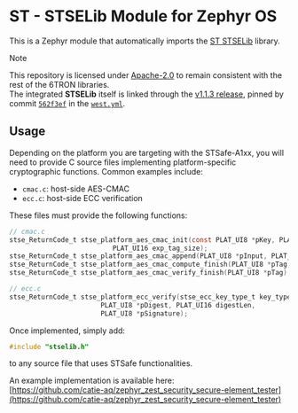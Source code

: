 # ST - STSELib Module for Zephyr OS

This is a Zephyr module that automatically imports the [ST STSELib](https://github.com/STMicroelectronics/STSELib) library.

> [!note]
>
> This repository is licensed under [Apache-2.0](LICENSE) to remain consistent with the rest of the 6TRON libraries.  
> The integrated **STSELib** itself is linked through the [v1.1.3 release](https://github.com/STMicroelectronics/STSELib/releases/tag/v1.1.3), pinned by commit [`562f3ef`](https://github.com/STMicroelectronics/STSELib/commit/562f3ef804dc3687b5cb4a0ab0a9e26fe7ecd6a6) in the [`west.yml`](west.yml).

## Usage

Depending on the platform you are targeting with the STSafe-A1xx, you will need to provide C source files implementing platform-specific cryptographic functions. Common examples include:

- `cmac.c`: host-side AES-CMAC
- `ecc.c`: host-side ECC verification

These files must provide the following functions:

```c
// cmac.c
stse_ReturnCode_t stse_platform_aes_cmac_init(const PLAT_UI8 *pKey, PLAT_UI16 key_length,
					      PLAT_UI16 exp_tag_size);
stse_ReturnCode_t stse_platform_aes_cmac_append(PLAT_UI8 *pInput, PLAT_UI16 length);
stse_ReturnCode_t stse_platform_aes_cmac_compute_finish(PLAT_UI8 *pTag, PLAT_UI8 *pTagLen);
stse_ReturnCode_t stse_platform_aes_cmac_verify_finish(PLAT_UI8 *pTag);

// ecc.c
stse_ReturnCode_t stse_platform_ecc_verify(stse_ecc_key_type_t key_type, const PLAT_UI8 *pPubKey,
					   PLAT_UI8 *pDigest, PLAT_UI16 digestLen,
					   PLAT_UI8 *pSignature);
```

Once implemented, simply add:

```c
#include "stselib.h"
```

to any source file that uses STSafe functionalities.

An example implementation is available here:  
[https://github.com/catie-aq/zephyr_zest_security_secure-element_tester](https://github.com/catie-aq/zephyr_zest_security_secure-element_tester)
